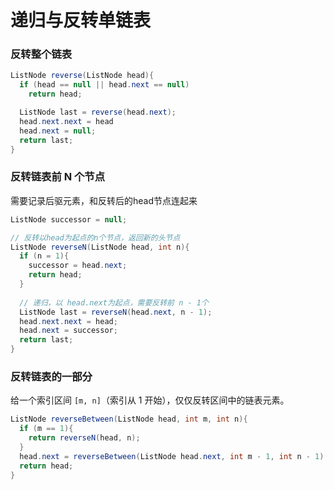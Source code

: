 # 递归与反转单链表



### 反转整个链表

```java
ListNode reverse(ListNode head){
  if (head == null || head.next == null)
    return head;

  ListNode last = reverse(head.next);
  head.next.next = head
  head.next = null;
  return last;
}
```



### 反转链表前 N 个节点

需要记录后驱元素，和反转后的head节点连起来

```java
ListNode successor = null;

// 反转以head为起点的n个节点，返回新的头节点
ListNode reverseN(ListNode head, int n){
  if (n = 1){
    successor = head.next;
    return head;
  }
  
  // 递归，以 head.next为起点，需要反转前 n - 1个
  ListNode last = reverseN(head.next, n - 1);
  head.next.next = head;
  head.next = successor;
  return last;
}
```



### 反转链表的一部分

给一个索引区间 `[m, n]`（索引从 1 开始），仅仅反转区间中的链表元素。

```java
ListNode reverseBetween(ListNode head, int m, int n){
  if (m == 1){
    return reverseN(head, n);
  }
  head.next = reverseBetween(ListNode head.next, int m - 1, int n - 1);
  return head;
}
```

